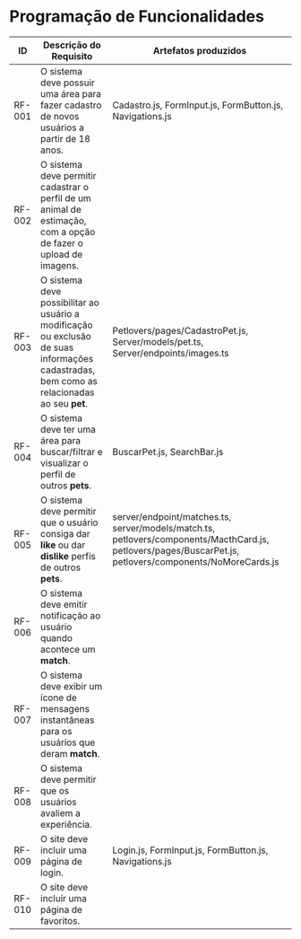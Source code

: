 # Programação de Funcionalidades

|ID    | Descrição do Requisito  | Artefatos produzidos |
|------|-----------------------------------------|------|
|RF-001| O sistema deve possuir uma área para fazer cadastro de novos usuários a partir de 18 anos. |Cadastro.js,  FormInput.js, FormButton.js, Navigations.js  |
|RF-002| O sistema deve permitir cadastrar o perfil de um animal de estimação, com a opção de fazer o upload de imagens.  |  |
|RF-003| O sistema deve possibilitar ao usuário a modificação ou exclusão de suas informações cadastradas, bem como as relacionadas ao seu <b>pet</b>.| Petlovers/pages/CadastroPet.js, Server/models/pet.ts, Server/endpoints/images.ts|
|RF-004| O sistema deve ter uma área para buscar/filtrar e visualizar o perfil de outros <b>pets</b>.  | BuscarPet.js, SearchBar.js |
|RF-005| O sistema deve permitir que o usuário consiga dar <b>like</b>  ou dar <b>dislike</b> perfis de outros <b>pets</b>.| server/endpoint/matches.ts, server/models/match.ts, petlovers/components/MacthCard.js, petlovers/pages/BuscarPet.js, petlovers/components/NoMoreCards.js|
|RF-006| O sistema deve emitir notificação ao usuário quando acontece um <b>match</b>. | |
|RF-007|  O sistema deve exibir um ícone de mensagens instantâneas para os usuários que deram <b>match</b>. | |
|RF-008| O sistema deve permitir que os usuários avaliem a experiência. |  |
|RF-009| O site deve incluir uma página de login. |Login.js,  FormInput.js, FormButton.js, Navigations.js   |
|RF-010| O site deve incluir uma página de favoritos. |  |
